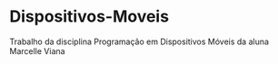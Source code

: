 # Dispositivos-Moveis
Trabalho da disciplina Programação em Dispositivos Móveis da aluna Marcelle Viana
